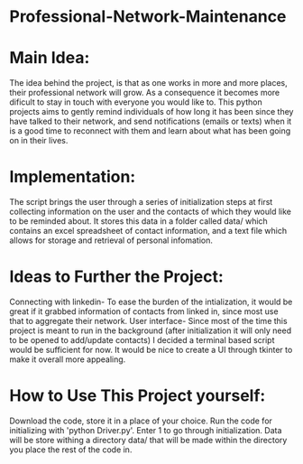 # Professional-Network-Maintenance

# Main Idea:

The idea behind the project, is that as one works in more and more places, their professional network will grow. As a consequence it becomes more dificult to stay in touch with everyone you would like to. This python projects aims to gently remind individuals of how long it has been since they have talked to their network, and send notifications (emails or texts) when it is a good time to reconnect with them and learn about what has been going on in their lives.

# Implementation:

The script brings the user through a series of initialization steps at first collecting information on the user and the contacts of which they would like to be reminded about. It stores this data in a folder called data/ which contains an excel spreadsheet of contact information, and a text file which allows for storage and retrieval of personal infomation. 

# Ideas to Further the Project:

Connecting with linkedin-
To ease the burden of the intialization, it would be great if it grabbed information of contacts from linked in, since most use that to aggregate their network.
User interface-
Since most of the time this project is meant to run in the background (after initialization it will only need to be opened to add/update contacts) I decided a terminal based script would be sufficient for now. It would be nice to create a UI through tkinter to make it overall more appealing.

# How to Use This Project yourself:

Download the code, store it in a place of your choice. Run the code for initializing with 'python Driver.py'. Enter 1 to go through initialization. Data will be store withing a directory data/ that will be made within the directory you place the rest of the code in.
